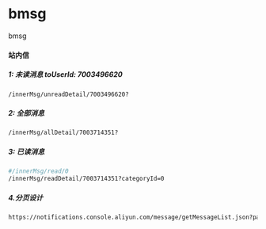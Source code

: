 # bmsg
bmsg
#### 站内信

##### 1: 未读消息 toUserId: 7003496620
```bash
/innerMsg/unreadDetail/7003496620?
```

##### 2: 全部消息 
```bash
/innerMsg/allDetail/7003714351?
```

##### 3: 已读消息
```bash
#/innerMsg/read/0
/innerMsg/readDetail/7003714351?categoryId=0
```
##### 4.分页设计
```bash
https://notifications.console.aliyun.com/message/getMessageList.json?pageNumber=2&pageSize=10&status=1
```